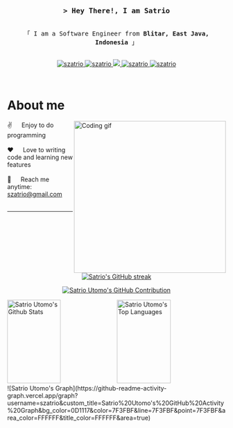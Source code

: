 

<!-- Intro  -->
<h3 align="center">
        <samp>&gt; Hey There!, I am Satrio
        </samp>
</h3>


<p align="center"> 
  <samp>
    <br>
    「 I am a Software Engineer from <b>Blitar, East Java, Indonesia</b> 」
    <br>
    <br>
  </samp>
</p>

<p align="center">
 <a href="https://szatrio.github.com" target="blank">
  <img src="https://img.shields.io/badge/Website-DC143C?style=for-the-badge&logo=medium&logoColor=white" alt="szatrio" />
 </a>
 <a href="https://linkedin.com/in/szatrio" target="_blank">
  <img src="https://img.shields.io/badge/LinkedIn-0077B5?style=for-the-badge&logo=linkedin&logoColor=white" alt="szatrio"/>
 </a>
 <a href="https://twitter.com/szatrio" target="_blank">
  <img src="https://img.shields.io/badge/Twitter-1DA1F2?style=for-the-badge&logo=twitter&logoColor=white" />
 </a>
 <a href="https://instagram.com/szatrio" target="_blank">
  <img src="https://img.shields.io/badge/Instagram-fe4164?style=for-the-badge&logo=instagram&logoColor=white" alt="szatrio" />
 </a> 
 <a href="https://facebook.com/szatrio" target="_blank">
  <img src="https://img.shields.io/badge/Facebook-20BEFF?&style=for-the-badge&logo=facebook&logoColor=white" alt="szatrio"  />
  </a> 
</p>
<br />

<!-- About Section -->
 # About me
 
<p>
 <img align="right" width="350" src="/assets/programmer.gif" alt="Coding gif" />
  
 ✌️ &emsp; Enjoy to do programming <br/><br/>
 ❤️ &emsp; Love to writing code and learning new features<br/><br/>
 📧 &emsp; Reach me anytime: szatrio@gmail.com<br/><br/>

</p>
<hr/>

<p align="center">
  <a href="https://github.com/szatrio">
    <img src="https://github-readme-streak-stats.herokuapp.com/?user=szatrio&theme=radical&border=7F3FBF&background=0D1117" alt="Satrio's GitHub streak"/>
  </a>
</p>

<p align="center">
  <a href="https://github.com/szatrio">
    <img src="https://github-profile-summary-cards.vercel.app/api/cards/profile-details?username=szatrio&theme=radical" alt="Satrio Utomo's GitHub Contribution"/>
  </a>
</p>

<a> 
    <a href="https://github.com/szatrio"><img alt="Satrio Utomo's Github Stats" src="https://denvercoder1-github-readme-stats.vercel.app/api?username=szatrio&show_icons=true&count_private=true&theme=react&border_color=7F3FBF&bg_color=0D1117&title_color=F85D7F&icon_color=F8D866" height="192px" width="49.5%"/></a>
  <a href="https://github.com/szatrio"><img alt="Satrio Utomo's Top Languages" src="https://denvercoder1-github-readme-stats.vercel.app/api/top-langs/?username=szatrio&langs_count=8&layout=compact&theme=react&border_color=7F3FBF&bg_color=0D1117&title_color=F85D7F&icon_color=F8D866" height="192px" width="49.5%"/></a>
  <br/>
![Satrio Utomo's Graph](https://github-readme-activity-graph.vercel.app/graph?username=szatrio&custom_title=Satrio%20Utomo's%20GitHub%20Activity%20Graph&bg_color=0D1117&color=7F3FBF&line=7F3FBF&point=7F3FBF&area_color=FFFFFF&title_color=FFFFFF&area=true)
</a>

